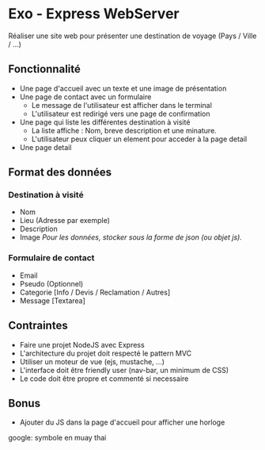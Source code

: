 # Exo - Express WebServer 
Réaliser une site web pour présenter une destination de voyage (Pays / Ville / ...)

## Fonctionnalité
- Une page d'accueil avec un texte et une image de présentation
- Une page de contact avec un formulaire
  - Le message de l'utilisateur est afficher dans le terminal
  - L'utilisateur est redirigé vers une page de confirmation 
- Une page qui liste les différentes destination à visité
  - La liste affiche : Nom, breve description et une minature.
  - L'utilisateur peux cliquer un element pour acceder à la page detail
- Une page detail

## Format des données
### Destination à visité 
- Nom
- Lieu (Adresse par exemple)
- Description
- Image
_Pour les données, stocker sous la forme de json (ou objet js)._

### Formulaire de contact
- Email
- Pseudo (Optionnel)
- Categorie [Info / Devis / Reclamation / Autres]
- Message [Textarea]

## Contraintes
- Faire une projet NodeJS avec Express
- L'architecture du projet doit respecté le pattern MVC
- Utiliser un moteur de vue (ejs, mustache, ...)
- L'interface doit être friendly user (nav-bar, un minimum de CSS)
- Le code doit être propre et commenté si necessaire

## Bonus
- Ajouter du JS dans la page d'accueil pour afficher une horloge

google: symbole en muay thai